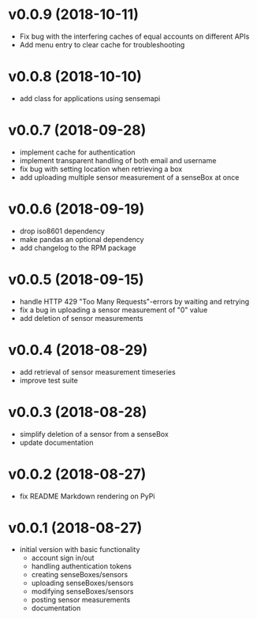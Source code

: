 v0.0.9 (2018-10-11)
======================

- Fix bug with the interfering caches of equal accounts on different APIs
- Add menu entry to clear cache for troubleshooting

v0.0.8 (2018-10-10)
======================

- add class for applications using sensemapi

v0.0.7 (2018-09-28)
======================

- implement cache for authentication
- implement transparent handling of both email and username
- fix bug with setting location when retrieving a box
- add uploading multiple sensor measurement of a senseBox at once

v0.0.6 (2018-09-19)
======================

- drop iso8601 dependency
- make pandas an optional dependency
- add changelog to the RPM package

v0.0.5 (2018-09-15)
======================

- handle HTTP 429 "Too Many Requests"-errors by waiting and retrying
- fix a bug in uploading a sensor measurement of "0" value
- add deletion of sensor measurements

v0.0.4 (2018-08-29)
======================

- add retrieval of sensor measurement timeseries
- improve test suite

v0.0.3 (2018-08-28)
======================

- simplify deletion of a sensor from a senseBox
- update documentation

v0.0.2 (2018-08-27)
======================

- fix README Markdown rendering on PyPi

v0.0.1 (2018-08-27)
======================

- initial version with basic functionality
    - account sign in/out
    - handling authentication tokens
    - creating senseBoxes/sensors
    - uploading senseBoxes/sensors
    - modifying senseBoxes/sensors
    - posting sensor measurements
    - documentation
